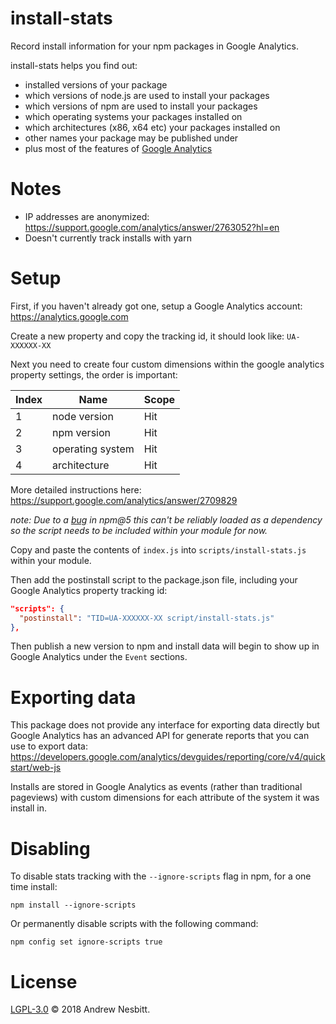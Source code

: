 # install-stats

Record install information for your npm packages in Google Analytics.

install-stats helps you find out:

- installed versions of your package
- which versions of node.js are used to install your packages
- which versions of npm are used to install your packages
- which operating systems your packages installed on
- which architectures (x86, x64 etc) your packages installed on
- other names your package may be published under
- plus most of the features of [Google Analytics](https://analytics.google.com)

# Notes

- IP addresses are anonymized: https://support.google.com/analytics/answer/2763052?hl=en
- Doesn't currently track installs with yarn

# Setup

First, if you haven't already got one, setup a Google Analytics account: https://analytics.google.com

Create a new property and copy the tracking id, it should look like: `UA-XXXXXX-XX`

Next you need to create four custom dimensions within the google analytics property settings, the order is important:

| Index | Name             | Scope |
|-------|------------------|-------|
| 1     | node version     | Hit   |
| 2     | npm version      | Hit   |
| 3     | operating system | Hit   |
| 4     | architecture     | Hit   |

More detailed instructions here: https://support.google.com/analytics/answer/2709829

_note: Due to a [bug](https://github.com/npm/npm/issues/17316) in npm@5 this can't be reliably loaded as a dependency so the script needs to be included within your module for now._

Copy and paste the contents of `index.js` into `scripts/install-stats.js` within your module.

Then add the postinstall script to the package.json file, including your Google Analytics property tracking id:

```json
"scripts": {
  "postinstall": "TID=UA-XXXXXX-XX script/install-stats.js"
},
```

Then publish a new version to npm and install data will begin to show up in Google Analytics under the `Event` sections.

# Exporting data

This package does not provide any interface for exporting data directly but Google Analytics has an advanced API for generate reports that you can use to export data: https://developers.google.com/analytics/devguides/reporting/core/v4/quickstart/web-js

Installs are stored in Google Analytics as events (rather than traditional pageviews) with custom dimensions for each attribute of the system it was install in.

# Disabling

To disable stats tracking with the `--ignore-scripts` flag in npm, for a one time install:

```shell
npm install --ignore-scripts
```

Or permanently disable scripts with the following command:

```shell
npm config set ignore-scripts true
```

# License

[LGPL-3.0](LICENSE) © 2018 Andrew Nesbitt.
